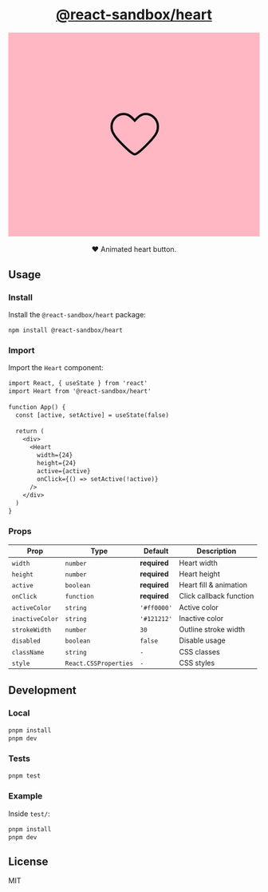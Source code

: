 <h1 align="center">
  <a href="https://www.npmjs.com/package/@react-sandbox/heart">@react-sandbox/heart</a>
</h1>

<p align="center">
  <img src="example.gif" alt="Example" />
</p>

<p align="center">❤️ Animated heart button.</p>

## Usage

### Install

Install the `@react-sandbox/heart` package:

```
npm install @react-sandbox/heart
```

### Import

Import the `Heart` component:

```tsx
import React, { useState } from 'react'
import Heart from '@react-sandbox/heart'

function App() {
  const [active, setActive] = useState(false)

  return (
    <div>
      <Heart
        width={24}
        height={24}
        active={active}
        onClick={() => setActive(!active)}
      />
    </div>
  )
}
```

### Props

| Prop            | Type                  | Default      | Description             |
| --------------- | --------------------- | ------------ | ----------------------- |
| `width`         | `number`              | **required** | Heart width             |
| `height`        | `number`              | **required** | Heart height            |
| `active`        | `boolean`             | **required** | Heart fill & animation  |
| `onClick`       | `function`            | **required** | Click callback function |
| `activeColor`   | `string`              | `'#ff0000'`  | Active color            |
| `inactiveColor` | `string`              | `'#121212'`  | Inactive color          |
| `strokeWidth`   | `number`              | `30`         | Outline stroke width    |
| `disabled`      | `boolean`             | `false`      | Disable usage           |
| `className`     | `string`              | `-`          | CSS classes             |
| `style`         | `React.CSSProperties` | `-`          | CSS styles              |

## Development

### Local

```
pnpm install
pnpm dev
```

### Tests

```
pnpm test
```

### Example

Inside `test/`:

```
pnpm install
pnpm dev
```

## License

MIT
